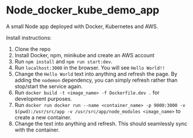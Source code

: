 # Node_docker_kube_demo_app
A small Node app deployed with Docker, Kubernetes and AWS.

Install instructions:
1. Clone the repo
2. Install Docker, npm, minikube and create an AWS account
3. Run `npm install` and `npm run start:dev`.
4. Run `localhost:3000` in the browser. You will see `Hello World!!`
5. Change the `Hello World` text into anything and refresh the page. By adding the `nodemon` dependency, you can simply refresh rather than stop/start the service again.
6. Run `docker build -t <image_name> -f Dockerfile.dev .` for development purposes.
7. Run `docker run docker run --name <container_name> -p 9000:3000 -v $(pwd):/usr/src/app -v /usr/src/app/node_modules <image_name>` to create a new container.
8. Change the text into anything and refresh. This should seamlessly sync with the container.
